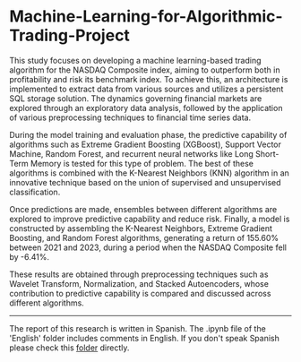 # Machine-Learning-for-Algorithmic-Trading-Project

This study focuses on developing a machine learning-based trading algorithm for the NASDAQ Composite index, aiming to outperform both in profitability and risk its benchmark index. To achieve this, an architecture is implemented to extract data from various sources and utilizes a persistent SQL storage solution. The dynamics governing financial markets are explored through an exploratory data analysis, followed by the application of various preprocessing techniques to financial time series data.

During the model training and evaluation phase, the predictive capability of algorithms such as Extreme Gradient Boosting (XGBoost), Support Vector Machine, Random Forest, and recurrent neural networks like Long Short-Term Memory is tested for this type of problem. The best of these algorithms is combined with the K-Nearest Neighbors (KNN) algorithm in an innovative technique based on the union of supervised and unsupervised classification.

Once predictions are made, ensembles between different algorithms are explored to improve predictive capability and reduce risk. Finally, a model is constructed by assembling the K-Nearest Neighbors, Extreme Gradient Boosting, and Random Forest algorithms, generating a return of 155.60% between 2021 and 2023, during a period when the NASDAQ Composite fell by -6.41%.

These results are obtained through preprocessing techniques such as Wavelet Transform, Normalization, and Stacked Autoencoders, whose contribution to predictive capability is compared and discussed across different algorithms.

***

The report of this research is written in Spanish. The .ipynb file of the 'English' folder includes comments in English. If you don't speak Spanish please check this [folder](https://github.com/gabresman/Machine-Learning-for-Algorithmic-Trading-Project/tree/main/English) directly.
